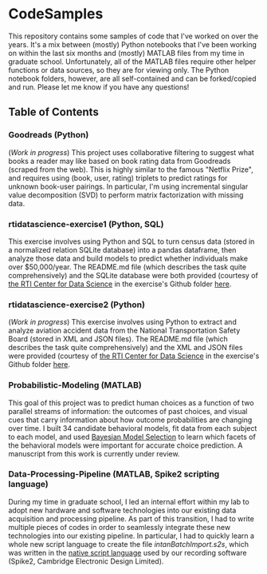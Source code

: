 # CodeSamples
This repository contains some samples of code that I've worked on over the years. It's a mix between (mostly) Python notebooks that I've been working on within the last six months and (mostly) MATLAB files from my time in graduate school. Unfortunately, all of the MATLAB files require other helper functions or data sources, so they are for viewing only. The Python notebook folders, however, are all self-contained and can be forked/copied and run. Please let me know if you have any questions!

## Table of Contents

### Goodreads (Python)
(*Work in progress*) This project uses collaborative filtering to suggest what books a reader may like based on book rating data from Goodreads (scraped from the web). This is highly similar to the famous "Netflix Prize", and requires using (book, user, rating) triplets to predict ratings for unknown book-user pairings. In particular, I'm using incremental singular value decomposition (SVD) to perform matrix factorization with missing data.

### rtidatascience-exercise1 (Python, SQL)
This exercise involves using Python and SQL to turn census data (stored in a normalized relation SQLite database) into a pandas dataframe, then analyze those data and build models to predict whether individuals make over $50,000/year. The README.md file (which describes the task quite comprehensively) and the SQLite database were both provided (courtesy of [the RTI Center for Data Science](https://www.rti.org/service-capability/data-science) in the exercise's Github folder [here](https://github.com/rtidatascience/data-scientist-exercise01).

### rtidatascience-exercise2 (Python)
(*Work in progress*) This exercise involves using Python to extract and analyze aviation accident data from the National Transportation Safety Board (stored in XML and JSON files). The README.md file (which describes the task quite comprehensively) and the XML and JSON files were provided (courtesy of [the RTI Center for Data Science](https://www.rti.org/service-capability/data-science) in the exercise's Github folder [here](https://github.com/rtidatascience/data-scientist-exercise02).

### Probabilistic-Modeling (MATLAB)
This goal of this project was to predict human choices as a function of two parallel streams of information: the outcomes of past choices, and visual cues that carry information about how outcome probabilities are changing over time. I built 34 candidate behavioral models, fit data from each subject to each model, and used [Bayesian Model Selection](https://www.ncbi.nlm.nih.gov/pubmed/19306932) to learn which facets of the behavioral models were important for accurate choice prediction. A manuscript from this work is currently under review.

### Data-Processing-Pipeline (MATLAB, Spike2 scripting language)
During my time in graduate school, I led an internal effort within my lab to adopt new hardware and software technologies into our existing data acquisition and processing pipeline. As part of this transition, I had to write multiple pieces of codes in order to seamlessly integrate these new technologies into our existing pipeline. In particular, I had to quickly learn a whole new script language to create the file _intanBatchImport.s2s_, which was written in the [native script language](http://ced.co.uk/products/spkdpsl) used by our recording software (Spike2, Cambridge Electronic Design Limited).
